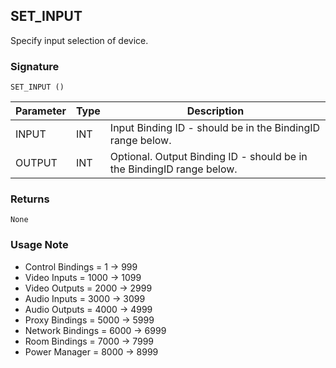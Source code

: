 ## SET\_INPUT

Specify input selection of device.


### Signature

`SET_INPUT ()`

| Parameter | Type | Description                                                           |
| --------- | ---- | --------------------------------------------------------------------- |
| INPUT     | INT  | Input Binding ID - should be in the BindingID range below.            |
| OUTPUT    | INT  | Optional. Output Binding ID - should be in the BindingID range below. |


### Returns

`None`


### Usage Note

-  Control Bindings = 1 -\> 999
- Video Inputs = 1000 -\> 1099
- Video Outputs = 2000 -\> 2999
- Audio Inputs = 3000 -\> 3099
- Audio Outputs = 4000 -\> 4999
- Proxy Bindings = 5000 -\> 5999
- Network Bindings = 6000 -\> 6999
- Room Bindings = 7000 -\> 7999
- Power Manager = 8000 -\> 8999

